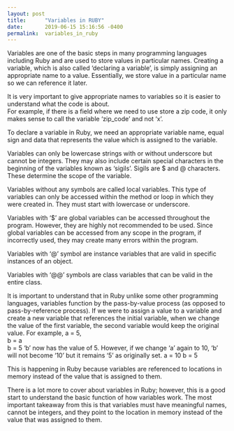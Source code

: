 ```yaml
---
layout: post
title:      "Variables in RUBY"
date:       2019-06-15 15:16:56 -0400
permalink:  variables_in_ruby
---
```



   Variables are one of the basic steps in many programming languages including Ruby and are used to store values in particular names. 
Creating a variable, which is also called ‘declaring a variable’, is simply assigning an appropriate name to a value. Essentially, we store value in a particular name so we can reference it later. 

It is very important to give appropriate names to variables so it is easier to understand what the code is about.  
For example, if there is a field where we need to use store a zip code, it only makes sense to call the variable ‘zip_code’ and not ‘x’. 

 
To declare a variable in Ruby, we need an appropriate variable name, equal sign and data that represents the value which is assigned to the variable. 

Variables can only be lowercase strings with or without underscore but cannot be integers. They may also include certain special characters in the beginning of the variables known as ‘sigils’. Sigils are $ and @ characters. These determine the scope of the variable. 

Variables without any symbols are called local variables. This type of variables can only be accessed within the method or loop in which they were created in. They must start with lowercase or underscore.

Variables with ‘$’ are global variables can be accessed throughout the program. However, they are highly not recommended to be used. Since global variables can be accessed from any scope in the program, if incorrectly used, they may create many errors within the program.

Variables with ‘@’ symbol are instance variables that are valid in specific instances of an object. 

Variables with ‘@@’ symbols are class variables that can be valid in the entire class. 
 

It is important to understand that in Ruby unlike some other programming languages, variables function by the pass-by-value process (as opposed to pass-by-reference process). If we were to assign a value to a variable and create a new variable that references the initial variable, when we change the value of the first variable, the second variable would keep the original value. 
For example,
a = 5,  
b = a  
b = 5              ‘b’ now has the value of 5. 
However, if we change ‘a’ again to 10, ‘b’ will not become ‘10’ but it remains ‘5’ as originally set. 
a = 10
b = 5
 
This is happening in Ruby because variables are referenced to locations in memory instead of the value that is assigned to them. 

There is a lot more to cover about variables in Ruby; however, this is a good start to understand the basic function of how variables work. The most important takeaway from this is that variables must have meaningful names, cannot be integers, and they point to the location in memory instead of the value that was assigned to them. 



